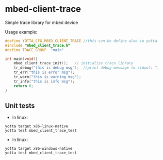 # mbed-client-trace

Simple trace library for mbed device

Usage example:
```c++
#define YOTTA_CFG_MBED_CLIENT_TRACE //this can be define also in yotta configuration file: config.yml
#include "mbed_client_trace.h"
#define TRACE_GROUP  "main"

int main(void){
    mbed_client_trace_init();   // initialize trace library
    tr_debug("this is debug msg");  //print debug message to stdout: "[DBG]
    tr_err("this is error msg");
    tr_warn("this is warning msg");
    tr_info("this is info msg");
    return 0;
}
```


## Unit tests

* In linux:
```
yotta target x86-linux-native
yotta test mbed_client_trace_test
```

* In linux:
```
yotta target x86-windows-native
yotta test mbed_client_trace_test
```